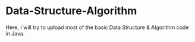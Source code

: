 # Data-Structure-Algorithm
Here, I will try to upload most of the basic Data Structure &amp; Algorithm code in Java.
